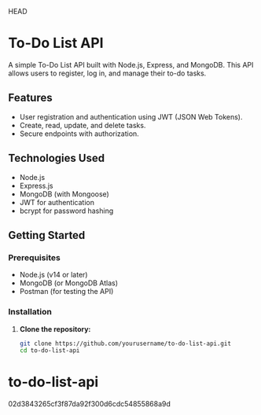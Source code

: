 HEAD
# To-Do List API

A simple To-Do List API built with Node.js, Express, and MongoDB. This API allows users to register, log in, and manage their to-do tasks.

## Features

- User registration and authentication using JWT (JSON Web Tokens).
- Create, read, update, and delete tasks.
- Secure endpoints with authorization.
  
## Technologies Used

- Node.js
- Express.js
- MongoDB (with Mongoose)
- JWT for authentication
- bcrypt for password hashing

## Getting Started

### Prerequisites

- Node.js (v14 or later)
- MongoDB (or MongoDB Atlas)
- Postman (for testing the API)

### Installation

1. **Clone the repository:**

   ```bash
   git clone https://github.com/yourusername/to-do-list-api.git
   cd to-do-list-api

# to-do-list-api
 02d3843265cf3f87da92f300d6cdc54855868a9d
